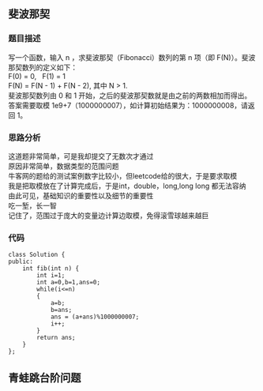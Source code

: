 ## 斐波那契
### 题目描述
写一个函数，输入 n ，求斐波那契（Fibonacci）数列的第 n 项（即 F(N)）。斐波那契数列的定义如下：   
F(0) = 0,   F(1) = 1    
F(N) = F(N - 1) + F(N - 2), 其中 N > 1.     
斐波那契数列由 0 和 1 开始，之后的斐波那契数就是由之前的两数相加而得出。     
答案需要取模 1e9+7（1000000007），如计算初始结果为：1000000008，请返回 1。     

### 思路分析
这道题非常简单，可是我却提交了无数次才通过   
原因非常简单，数据类型的范围问题   
牛客网的题给的测试案例数字比较小，但leetcode给的很大，于是要求取模   
我是把取模放在了计算完成后，于是int，double，long,long long 都无法容纳   
由此可见，基础知识的重要性以及细节的重要性    
吃一堑，长一智     
记住了，范围过于庞大的变量边计算边取模，免得滚雪球越来越巨   



### 代码
```
class Solution {
public:
    int fib(int n) {
        int i=1;
        int a=0,b=1,ans=0;
        while(i<=n)
        {
            a=b;
            b=ans;
            ans = (a+ans)%1000000007;
            i++;
        }
        return ans;
    }
};
```

## 青蛙跳台阶问题









